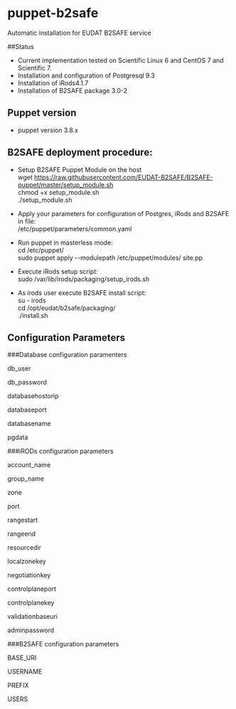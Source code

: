 # puppet-b2safe

Automatic installation for EUDAT B2SAFE service 

##Status

* Current implementation tested on Scientific Linux 6 and CentOS 7 and Scientific 7. 
* Installation and configuration of Postgresql 9.3 
* Installation of iRods4.1.7
* Installation of B2SAFE package  3.0-2

## Puppet version 
* puppet version 3.8.x

## B2SAFE deployment procedure: 
  
* Setup B2SAFE Puppet Module on the host<br>
  wget https://raw.githubusercontent.com/EUDAT-B2SAFE/B2SAFE-puppet/master/setup_module.sh<br>
  chmod +x setup_module.sh<br> 
  ./setup_module.sh 

* Apply your parameters for configuration of Postgres, iRods and B2SAFE in file:<br>
  /etc/puppet/parameters/common.yaml 

* Run puppet in masterless mode: <br>
   cd /etc/puppet/<br>
   sudo puppet apply --modulepath /etc/puppet/modules/ site.pp

* Execute iRods setup script:<br>
   sudo /var/lib/irods/packaging/setup_irods.sh

* As irods user execute B2SAFE install script: <br>
  su - irods <br>
  cd /opt/eudat/b2safe/packaging/<br>
  ./install.sh  


## Configuration Parameters 

###Database configuration paramenters

db_user

db_password

databasehostorip

databaseport

databasename

pgdata

###iRODs configuration parameters

account_name

group_name

zone 

port             

rangestart

rangeend

resourcedir

localzonekey

negotiationkey

controlplaneport

controlplanekey

validationbaseuri

adminpassword


###B2SAFE configuration parameters

BASE_URI

USERNAME        

PREFIX           

USERS
 
